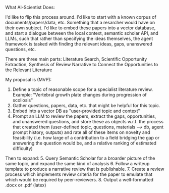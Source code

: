 What AI-Scientist Does:

I'd like to flip this process around. I'd like to start with a known corpus of documents/papers/data, etc. Something that a resarcher would have on their own subject. I'd like to embed these papers into a vector database, and start a dialogue between the local context, semantic scholar API, and LLMs, such that rather than specifying the ideas themselves, the agent framework is tasked with finding the relevant ideas, gaps, unanswered questions, etc.

There are three main parts: Literature Search, Scientific Opportunity Extraction, Synthesis of Review Narrative to Connect the Opportunities to the Relevant Literature

My proposal is (MVP):
1. Define a topic of reasonable scope for a specialist literature review. Example: "Vertebral growth plate changes during progression of scoliosis"
2. Gather questions, papers, data, etc. that might be helpful for this topic.
3. Embed into a vector DB as "user-provided topic and context"
4. Prompt an LLM to review the papers, extract the gaps, opportunities, and unanswered questions, and store these as objects w.r.t. the process that created them (user-defined topic, questions, materials --> db, agent prompt history, outputs) and rate all of these items on novelty and feasibility (i.e. how large of a contribution to a field bridging the gap or answering the question would be, and a relative ranking of estimated difficulty)

Then to expand:
5. Query Semantic Scholar for a broarder picture of the same topic, and expand the same kind of analysis
6. Follow a writeup template to produce a narrative review that is publishable.
7. Create a review process which implements review criteria for the paper to emulate that which would be required by peer-reviewers.
8. Output a well-formatted .docx or .pdf (latex)
